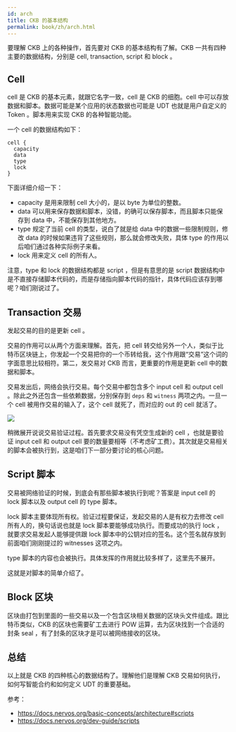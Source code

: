 ```yaml
---
id: arch
title: CKB 的基本结构
permalink: book/zh/arch.html
---
```


要理解 CKB 上的各种操作，首先要对 CKB 的基本结构有了解。CKB 一共有四种主要的数据结构，分别是 cell, transaction, script 和 block 。

## Cell

cell 是 CKB 的基本元素，就跟它名字一致，cell 是 CKB 的细胞。cell 中可以存放数据和脚本。数据可能是某个应用的状态数据也可能是 UDT 也就是用户自定义的 Token 。脚本用来实现 CKB 的各种智能功能。

一个 cell 的数据结构如下：

```
cell {
  capacity
  data
  type
  lock
}
```

下面详细介绍一下：

- capacity 是用来限制 cell 大小的，是以 byte 为单位的整数。
- data 可以用来保存数据和脚本，没错，的确可以保存脚本，而且脚本只能保存到 data 中，不能保存到其他地方。
- type 规定了当前 cell 的类型，说白了就是给 data 中的数据一些限制规则，修改 data 的时候如果违背了这些规则，那么就会修改失败，具体 type 的作用以后咱们通过各种实际例子来看。
- lock 用来定义 cell 的所有人。

注意，type 和 lock 的数据结构都是 script ，但是有意思的是 script 数据结构中是不直接存储脚本代码的，而是存储指向脚本代码的指针，具体代码应该存到哪呢？咱们刚说过了。

## Transaction 交易

发起交易的目的是更新 cell 。

交易的作用可以从两个方面来理解。首先，把 cell 转交给另外一个人，类似于比特币区块链上，你发起一个交易把你的一个币转给我，这个作用跟“交易”这个词的字面意思比较相符。第二，发交易对 CKB 而言，更重要的作用是更新 cell 中的数据和脚本。

交易发出后，网络会执行交易。每个交易中都包含多个 input cell 和 output cell 。除此之外还包含一些依赖数据，分别保存到 `deps` 和 `witness` 两项之内。一旦一个 cell 被用作交易的输入了，这个 cell 就死了，而对应的 out 的 cell 就活了。

![](https://img.haoqicat.com/2019070203.jpg)

稍微展开说说交易验证过程。首先要求交易没有凭空生成新的 cell ，也就是要验证 input cell 和 output cell 要的数量要相等（不考虑矿工费）。其次就是交易相关的脚本会被执行到，这是咱们下一部分要讨论的核心问题。

## Script 脚本

交易被网络验证的时候，到底会有那些脚本被执行到呢？答案是 input cell 的 lock 脚本以及 output cell 的 type 脚本。

lock 脚本主要体现所有权。验证过程要保证，发起交易的人是有权力去修改 cell 所有人的，换句话说也就是 lock 脚本要能够成功执行。而要成功的执行 lock ，就要求交易发起人能够提供跟 lock 脚本中的公钥对应的签名。这个签名就存放到前面咱们刚刚提过的 witnesses 这项之内。

type 脚本的内容也会被执行。具体发挥的作用就比较多样了，这里先不展开。

这就是对脚本的简单介绍了。

## Block 区块

区块由打包到里面的一些交易以及一个包含区块相关数据的区块头文件组成。跟比特币类似，CKB 的区块也需要矿工去进行 POW 运算，去为区块找到一个合适的封条 seal ，有了封条的区块才是可以被网络接收的区块。

## 总结

以上就是 CKB 的四种核心的数据结构了。理解他们是理解 CKB 交易如何执行，如何写智能合约和如何定义 UDT 的重要基础。

参考：
- https://docs.nervos.org/basic-concepts/architecture#scripts 
- https://docs.nervos.org/dev-guide/scripts
